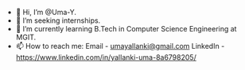 - 👋 Hi, I’m @Uma-Y.
- 👀 I’m seeking internships.
- 🌱 I’m currently learning B.Tech in Computer Science Engineering at MGIT.
- 📫 How to reach me: Email - umayallanki@gmail.com  LinkedIn - https://www.linkedin.com/in/yallanki-uma-8a6798205/

<!---
Uma-Y/Uma-Y is a ✨ special ✨ repository because its `README.md` (this file) appears on your GitHub profile.
You can click the Preview link to take a look at your changes.
--->
